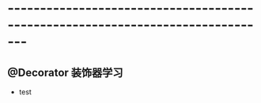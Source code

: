 # -------------------------------------------------------------------------------

## @Decorator 装饰器学习

+ test